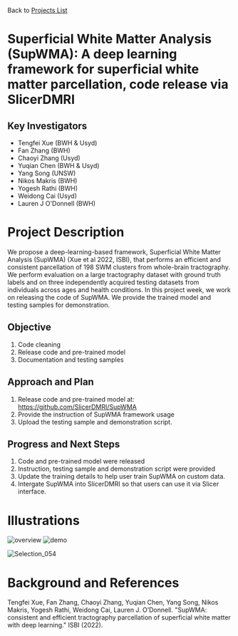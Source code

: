 Back to [Projects List](../../README.md#ProjectsList)

# Superficial White Matter Analysis (SupWMA): A deep learning framework for superficial white matter parcellation, code release via SlicerDMRI 

## Key Investigators

- Tengfei Xue (BWH & Usyd)
- Fan Zhang (BWH)
- Chaoyi Zhang (Usyd)
- Yuqian Chen (BWH & Usyd)
- Yang Song (UNSW)
- Nikos Makris (BWH)
- Yogesh Rathi (BWH)
- Weidong Cai (Usyd)
- Lauren J O'Donnell (BWH)

# Project Description

<!-- Add a short paragraph describing the project. -->

We propose a deep-learning-based framework, Superficial White Matter Analysis (SupWMA) (Xue et al 2022, ISBI), that performs an efficient and consistent parcellation of 198 SWM clusters from whole-brain tractography. We perform evaluation on a large tractography dataset with ground truth labels and on three independently acquired testing datasets from individuals across ages and health conditions.
In this project week, we work on releasing the code of SupWMA. We provide the trained model and testing samples for demonstration.

## Objective

<!-- Describe here WHAT you would like to achieve (what you will have as end result). -->

1. Code cleaning
2. Release code and pre-trained model
3. Documentation and testing samples

## Approach and Plan

<!-- Describe here HOW you would like to achieve the objectives stated above. -->

1. Release code and pre-trained model at: https://github.com/SlicerDMRI/SupWMA
2. Provide the instruction of SupWMA framework usage
3. Upload the testing sample and demonstration script. 

## Progress and Next Steps

<!-- Update this section as you make progress, describing of what you have ACTUALLY DONE. If there are specific steps that you could not complete then you can describe them here, too. -->

1. Code and pre-trained model were released
2. Instruction, testing sample and demonstration script were provided
3. Update the training details to help user train SupWMA on custom data. 
4. Intergate SupWMA into SlicerDMRI so that users can use it via Slicer interface.

# Illustrations

<!-- Add pictures and links to videos that demonstrate what has been accomplished.
![Description of picture](Example2.jpg)
![Some more images](Example2.jpg)
-->

<!-- ![v4_SupWMA_Overview](https://user-images.githubusercontent.com/56477109/149606217-ed5f329f-fc1d-43d1-9f6a-a903a884baf3.png) -->

<!-- ![v7_Contrastive learning](https://user-images.githubusercontent.com/56477109/149606222-a6954063-80cf-4ebd-8843-6bf8142bbeff.png) -->

![overview](https://user-images.githubusercontent.com/56477109/150529616-652b889d-0738-4528-b9db-4eb3e6953ce0.png)
![demo](https://user-images.githubusercontent.com/56477109/150533706-59220856-18d4-488c-920c-3e3385f81d02.png)


![Selection_054](https://user-images.githubusercontent.com/56477109/150531974-615413de-6f28-4938-a121-511f3d351969.png)

# Background and References

<!-- If you developed any software, include link to the source code repository. If possible, also add links to sample data, and to any relevant publications. -->

<!-- 
[Tengfei Xue, Fan Zhang, Chaoyi Zhang, Yuqian Chen, Yang Song, Nikos Makris, Yogesh Rathi, Weidong Cai, Lauren J. O’Donnell. "SupWMA: consistent and efficient tractography parcellation of superficial white matter with deep learning." ISBI (2022).](Coming soon) -->

Tengfei Xue, Fan Zhang, Chaoyi Zhang, Yuqian Chen, Yang Song, Nikos Makris, Yogesh Rathi, Weidong Cai, Lauren J. O’Donnell. "SupWMA: consistent and efficient tractography parcellation of superficial white matter with deep learning." ISBI (2022).
